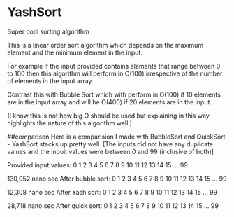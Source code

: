 # YashSort
Super cool sorting algorithm

This is a linear order sort algorithm which depends on the maximum element and the minimum element in the input. 

For example if the input provided contains elements that range between 0 to 100 then this algorithm will perform in O(100) irrespective of the number of elements in the input array. 

Contrast this with Bubble Sort which with perform in O(100) if 10 elements are in the input array and will be O(400) if 20 elements are in the input. 

(I know this is not how big O should be used but explaining in this way highlights the nature of this algorithm well.)

##comparison
Here is a comparision I made with BubbleSort and QuickSort - YashSort stacks up pretty well. [The inputs did not have any duplicate values and the inpuit values were between 0 and 99 (inclusive of both)]

Provided input values:	0 1 2 3 4 5 6 7 8 9 10 11 12 13 14 15 ... 99 

130,052 nano sec
After bubble sort:	0 1 2 3 4 5 6 7 8 9 10 11 12 13 14 15 ... 99 

12,308 nano sec
After Yash sort:	0 1 2 3 4 5 6 7 8 9 10 11 12 13 14 15 ... 99 

28,718 nano sec
After quick sort:	0 1 2 3 4 5 6 7 8 9 10 11 12 13 14 15 ... 99
